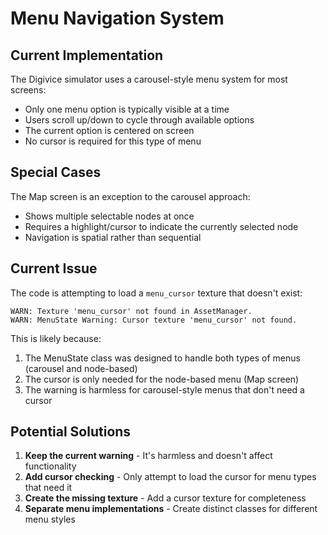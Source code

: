 # Menu Navigation System

## Current Implementation

The Digivice simulator uses a carousel-style menu system for most screens:

- Only one menu option is typically visible at a time
- Users scroll up/down to cycle through available options
- The current option is centered on screen
- No cursor is required for this type of menu

## Special Cases

The Map screen is an exception to the carousel approach:
- Shows multiple selectable nodes at once
- Requires a highlight/cursor to indicate the currently selected node
- Navigation is spatial rather than sequential

## Current Issue

The code is attempting to load a `menu_cursor` texture that doesn't exist:
```
WARN: Texture 'menu_cursor' not found in AssetManager.
WARN: MenuState Warning: Cursor texture 'menu_cursor' not found.
```

This is likely because:
1. The MenuState class was designed to handle both types of menus (carousel and node-based)
2. The cursor is only needed for the node-based menu (Map screen)
3. The warning is harmless for carousel-style menus that don't need a cursor

## Potential Solutions

1. **Keep the current warning** - It's harmless and doesn't affect functionality
2. **Add cursor checking** - Only attempt to load the cursor for menu types that need it
3. **Create the missing texture** - Add a cursor texture for completeness
4. **Separate menu implementations** - Create distinct classes for different menu styles
